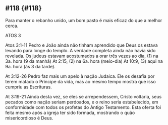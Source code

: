 ## #118 {#118}

Para manter o rebanho unido, um bom pasto é mais eficaz do que a melhor cerca.

ATOS 3

Atos 3:1-11 Pedro e João ainda não tinham aprendido que Deus os estava levando para longe do templo. A verdade completa ainda não havia sido revelada. Os judeus estavam acostumados a orar três vezes ao dia, (1) na 3a. hora (9 da manhã) At 2:15, (2) na 6a. hora (meio-dia) At 10:9, (3) aqui na 9a. hora (às 3 da tarde).

At 3:12-26 Pedro faz mais um apelo à nação Judaica. Ele os desafia por terem matado o Príncipe da vida, mas ao mesmo tempo mostra que isso cumpriu as Escrituras.

At 3:19-21 Ainda desta vez, se eles se arrependessem, Cristo voltaria, seus pecados como nação seriam perdoados, e o reino seria estabelecido, em conformidade com todos os profetas do Antigo Testamento. Esta oferta foi feita mesmo após a igreja ter sido formada, mostrando o quão misericordioso é Deus.